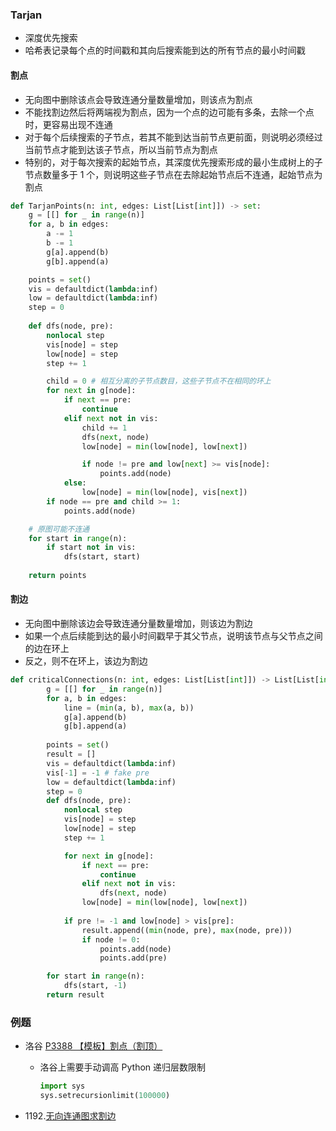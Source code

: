 ### Tarjan

- 深度优先搜索
- 哈希表记录每个点的时间戳和其向后搜索能到达的所有节点的最小时间戳



#### 割点

- 无向图中删除该点会导致连通分量数量增加，则该点为割点
- 不能找割边然后将两端视为割点，因为一个点的边可能有多条，去除一个点时，更容易出现不连通
- 对于每个后续搜索的子节点，若其不能到达当前节点更前面，则说明必须经过当前节点才能到达该子节点，所以当前节点为割点
- 特别的，对于每次搜索的起始节点，其深度优先搜索形成的最小生成树上的子节点数量多于 1 个，则说明这些子节点在去除起始节点后不连通，起始节点为割点

```Python
def TarjanPoints(n: int, edges: List[List[int]]) -> set:
    g = [[] for _ in range(n)]
    for a, b in edges:
        a -= 1
        b -= 1
        g[a].append(b)
        g[b].append(a)

    points = set()
    vis = defaultdict(lambda:inf)
    low = defaultdict(lambda:inf)
    step = 0
    
    def dfs(node, pre):
        nonlocal step
        vis[node] = step
        low[node] = step
        step += 1

        child = 0 # 相互分离的子节点数目，这些子节点不在相同的环上
        for next in g[node]:
            if next == pre:
                continue
            elif next not in vis:
                child += 1
                dfs(next, node)
                low[node] = min(low[node], low[next])

                if node != pre and low[next] >= vis[node]:
                    points.add(node)
            else:
                low[node] = min(low[node], vis[next])
        if node == pre and child >= 1:
            points.add(node)

    # 原图可能不连通
    for start in range(n):
        if start not in vis:
            dfs(start, start)
                      
    return points
```



#### 割边

- 无向图中删除该边会导致连通分量数量增加，则该边为割边
- 如果一个点后续能到达的最小时间戳早于其父节点，说明该节点与父节点之间的边在环上
- 反之，则不在环上，该边为割边

```python
def criticalConnections(n: int, edges: List[List[int]]) -> List[List[int]]:
        g = [[] for _ in range(n)]
        for a, b in edges:
            line = (min(a, b), max(a, b))
            g[a].append(b)
            g[b].append(a)
        
        points = set()
        result = []
        vis = defaultdict(lambda:inf)
        vis[-1] = -1 # fake pre
        low = defaultdict(lambda:inf)
        step = 0
        def dfs(node, pre):
            nonlocal step
            vis[node] = step
            low[node] = step
            step += 1

            for next in g[node]:
                if next == pre:
                    continue
                elif next not in vis:
                    dfs(next, node)
                low[node] = min(low[node], low[next])
                
            if pre != -1 and low[node] > vis[pre]:
                result.append((min(node, pre), max(node, pre)))
                if node != 0:
                    points.add(node)
                    points.add(pre)

        for start in range(n):
            dfs(start, -1)
        return result
```



### 例题

- 洛谷 [P3388 【模板】割点（割顶）](https://leetcode.cn/link/?target=https%3A%2F%2Fwww.luogu.com.cn%2Fproblem%2FP3388)

  - 洛谷上需要手动调高 Python 递归层数限制

    ```python
    import sys 
    sys.setrecursionlimit(100000)
    ```

- 1192.[无向连通图求割边](https://leetcode.cn/problems/critical-connections-in-a-network/)

